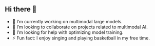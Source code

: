 ## Hi there 👋

- 🔭 I’m currently working on multimodal large models.
- 👯 I’m looking to collaborate on projects related to multimodal AI.
- 🤔 I’m looking for help with optimizing model training.
- ⚡ Fun fact: I enjoy singing and playing basketball in my free time.

